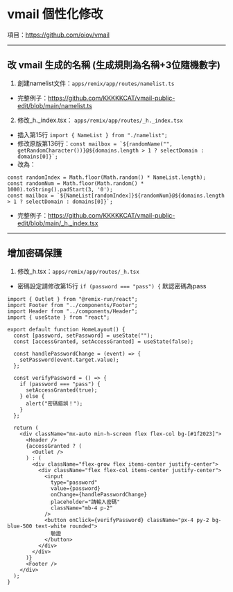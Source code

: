 # vmail 個性化修改

項目：https://github.com/oiov/vmail

---

## 改 vmail 生成的名稱 (生成規則為名稱+3位隨機數字)
1. 創建namelist文件：```apps/remix/app/routes/namelist.ts```
- 完整例子：https://github.com/KKKKKCAT/vmail-public-edit/blob/main/namelist.ts

2. 修改_h._index.tsx： ```apps/remix/app/routes/_h._index.tsx```
- 插入第15行 ```import { NameList } from "./namelist"; ```
- 修改原版第136行：```const mailbox = `${randomName("", getRandomCharacter())}@${domains.length > 1 ? selectDomain : domains[0]}`;```
- 改為：
```
const randomIndex = Math.floor(Math.random() * NameList.length);
const randomNum = Math.floor(Math.random() * 1000).toString().padStart(3, '0');
const mailbox = `${NameList[randomIndex]}${randomNum}@${domains.length > 1 ? selectDomain : domains[0]}`;
```
- 完整例子：https://github.com/KKKKKCAT/vmail-public-edit/blob/main/_h._index.tsx

---
## 增加密碼保護
1. 修改_h.tsx：```apps/remix/app/routes/_h.tsx```
- 密碼設定請修改第15行 ```if (password === "pass") {``` 默認密碼為pass
```
import { Outlet } from "@remix-run/react";
import Footer from "../components/Footer";
import Header from "../components/Header";
import { useState } from "react";

export default function HomeLayout() {
  const [password, setPassword] = useState("");
  const [accessGranted, setAccessGranted] = useState(false);

  const handlePasswordChange = (event) => {
    setPassword(event.target.value);
  };

  const verifyPassword = () => {
    if (password === "pass") {
      setAccessGranted(true);
    } else {
      alert("密碼錯誤！");
    }
  };

  return (
    <div className="mx-auto min-h-screen flex flex-col bg-[#1f2023]">
      <Header />
      {accessGranted ? (
        <Outlet />
      ) : (
        <div className="flex-grow flex items-center justify-center">
          <div className="flex flex-col items-center justify-center">
            <input
              type="password"
              value={password}
              onChange={handlePasswordChange}
              placeholder="請輸入密碼"
              className="mb-4 p-2"
            />
            <button onClick={verifyPassword} className="px-4 py-2 bg-blue-500 text-white rounded">
              驗證
            </button>
          </div>
        </div>
      )}
      <Footer />
    </div>
  );
}
```
